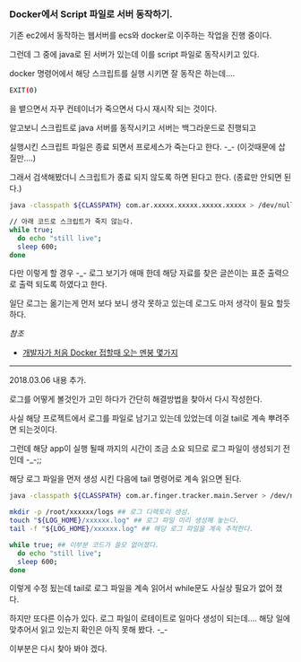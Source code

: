 ### Docker에서 Script 파일로 서버 동작하기.

기존 ec2에서 동작하는 웹서버를 ecs와 docker로 이주하는 작업을 진행 중이다.

그런데 그 중에 java로 된 서버가 있는데 이를 script 파일로 동작시키고 있다.

docker 명령어에서 해당 스크립트를 실행 시키면 잘 동작은 하는데....

``` bash
EXIT(0)
```
을 뱉으면서 자꾸 컨테이너가 죽으면서 다시 재시작 되는 것이다.

알고보니 스크립트로 java 서버를 동작시키고 서버는 백그라운드로 진행되고 

실행시킨 스크립트 파일은 종료 되면서 프로세스가 죽는다고 한다. -_- (이것때문에 삽질만....)

그래서 검색해봤더니 스크립트가 종료 되지 않도록 하면 된다고 한다. (종료만 안되면 된다.)

``` bash
java -classpath ${CLASSPATH} com.ar.xxxxx.xxxxx.xxxxx.xxxxx > /dev/null &

// 아래 코드로 스크립트가 죽지 않는다.
while true; 
  do echo "still live"; 
  sleep 600; 
done
```

다만 이렇게 할 경우 -_- 로그 보기가 애매 한데 해당 자료를 찾은 글쓴이는 표준 출력으로 출력 되도록 하였다고 한다.

일단 로그는 옮기는게 먼저 보다 보니 생각 못하고 있는데 로그도 마저 생각이 필요 할듯 하다.

*참조*
- [개발자가 처음 Docker 접할때 오는 멘붕 몇가지](http://www.popit.kr/%EA%B0%9C%EB%B0%9C%EC%9E%90%EA%B0%80-%EC%B2%98%EC%9D%8C-docker-%EC%A0%91%ED%95%A0%EB%95%8C-%EC%98%A4%EB%8A%94-%EB%A9%98%EB%B6%95-%EB%AA%87%EA%B0%80%EC%A7%80/)

---
2018.03.06 내용 추가.

로그를 어떻게 볼것인가 고민 하다가 간단히 해결방법을 찾아서 다시 작성한다. 

사실 해당 프로젝트에서 로그를 파일로 남기고 있는데 있었는데 이걸 tail로 계속 뿌려주면 되는것이다. 

그런데 해당 app이 실행 될때 까지의 시간이 조금 소요 되므로 로그 파일이 생성되기 전인데 -_-;;

해당 로그 파일을 먼저 생성 시킨 다음에 tail 명령어로 계속 읽으면 된다.


``` bash
java -classpath ${CLASSPATH} com.ar.finger.tracker.main.Server > /dev/null &

mkdir -p /root/xxxxxx/logs ## 로그 디렉토리 생성.
touch "${LOG_HOME}/xxxxxx.log" ## 로그 파일 미리 생성해 놓는다. 
tail -f "${LOG_HOME}/xxxxxx.log" ## 해당 로그 파일을 계속 추적한다. 

while true; ## 이부분 코드가 쓸모 없어졌다. 
  do echo "still live"; 
  sleep 600; 
done
```
이렇게 수정 됬는데 tail로 로그 파일을 계속 읽어서 while문도 사실상 필요가 없어 졌다.

하지만 또다른 이슈가 있다. 로그 파일이 로테이트로 일마다 생성이 되는데.... 해당 일에 맞추어서 읽고 있는지 확인은 아직 못해 봤다. -_-

이부분은 다시 찾아 봐야 겠다. 